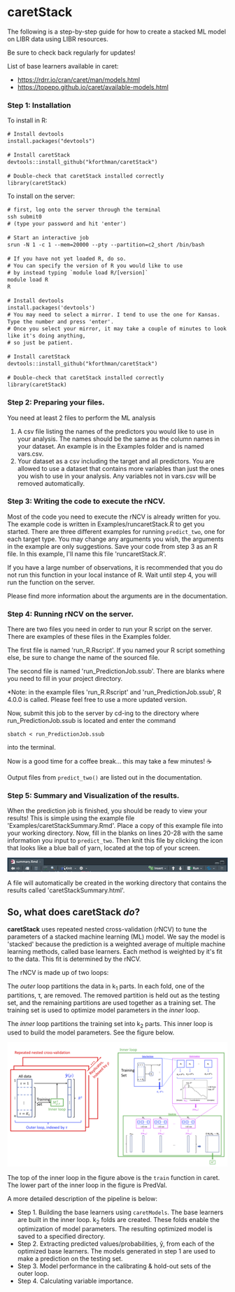 # caretStack
The following is a step-by-step guide for how to create a stacked ML model on LIBR data using LIBR resources.

Be sure to check back regularly for updates!

List of base learners available in caret:
* https://rdrr.io/cran/caret/man/models.html
* https://topepo.github.io/caret/available-models.html

### Step 1: Installation
To install in R:

```
# Install devtools
install.packages("devtools")

# Install caretStack
devtools::install_github("kforthman/caretStack")

# Double-check that caretStack installed correctly
library(caretStack)
```

To install on the server:

```
# first, log onto the server through the terminal
ssh submit0
# (type your password and hit 'enter')

# Start an interactive job
srun -N 1 -c 1 --mem=20000 --pty --partition=c2_short /bin/bash

# If you have not yet loaded R, do so.
# You can specify the version of R you would like to use
# by instead typing `module load R/[version]`
module load R
R

# Install devtools
install.packages('devtools')
# You may need to select a mirror. I tend to use the one for Kansas. Type the number and press 'enter'.
# Once you select your mirror, it may take a couple of minutes to look like it's doing anything,
# so just be patient.

# Install caretStack
devtools::install_github("kforthman/caretStack")

# Double-check that caretStack installed correctly
library(caretStack)
```

### Step 2: Preparing your files.
You need at least 2 files to perform the ML analysis

1. A csv file listing the names of the predictors you would like to use in your analysis. The names should be the same as the column names in your dataset. An example is in the Examples folder and is named vars.csv.
2. Your dataset as a csv including the target and all predictors. You are allowed to use a dataset that contains more variables than just the ones you wish to use in your analysis. Any variables not in vars.csv will be removed automatically.

### Step 3: Writing the code to execute the rNCV.
Most of the code you need to execute the rNCV is already written for you. The example code is written in Examples/runcaretStack.R to get you started. There are three different examples for running `predict_two`, one for each target type. You may change any arguments you wish, the arguments in the example are only suggestions. Save your code from step 3 as an R file. In this example, I'll name this file 'runcaretStack.R'.

If you have a large number of observations, it is recommended that you do not run this function in your local instance of R. Wait until step 4, you will run the function on the server. 

Please find more information about the arguments are in the documentation. 

### Step 4: Running rNCV on the server.
There are two files you need in order to run your R script on the server. There are examples of these files in the Examples folder.

The first file is named 'run_R.Rscript'. If you named your R script something else, be sure to change the name of the sourced file.

The second file is named 'run_PredictionJob.ssub'. There are blanks where you need to fill in your project directory.

*Note: in the example files 'run_R.Rscript' and 'run_PredictionJob.ssub', R 4.0.0 is called. Please feel free to use a more updated version.

Now, submit this job to the server by cd-ing to the directory where run_PredictionJob.ssub is located and enter the command

```
sbatch < run_PredictionJob.ssub
```

into the terminal.

Now is a good time for a coffee break... this may take a few minutes! ☕️

Output files from `predict_two()` are listed out in the documentation.

### Step 5: Summary and Visualization of the results.
When the prediction job is finished, you should be ready to view your results! This is simple using the example file 'Examples/caretStackSummary.Rmd'.
Place a copy of this example file into your working directory. Now, fill in the blanks on lines 20-28 with the same information you input to `predict_two`. Then knit this file by clicking the icon that looks like a blue ball of yarn, located at the top of your screen.

![Knit Icon](/Images/knit.png)

A file will automatically be created in the working directory that contains the results called 'caretStackSummary.html'.

## So, what does caretStack *do*?
**caretStack** uses repeated nested cross-validation (rNCV) to tune the parameters of a stacked machine learning (ML) model. We say the model is 'stacked' because the prediction is a weighted average of multiple machine learning methods, called base learners. Each method is weighted by it's fit to the data. This fit is determined by the rNCV.

The rNCV is made up of two loops: 

The *outer* loop partitions the data in k<sub>1</sub> parts. In each fold, one of the partitions, τ, are removed. The removed partition is held out as the testing set, and the remaining partitions are used together as a training set. The training set is used to optimize model parameters in the *inner* loop. 

The *inner* loop partitions the training set into k<sub>2</sub> parts. This inner loop is used to build the model parameters. See the figure below.

![RNCV Flowchart](/Images/RNCVflowchart.png)

The top of the inner loop in the figure above is the `train` function in caret. The lower part of the inner loop in the figure is PredVal.

A more detailed description of the pipeline is below:
* Step 1. Building the base learners using `caretModels`. The base learners are built in the inner loop. k<sub>2</sub> folds are created. These folds enable the optimization of model parameters. The resulting optimized model is saved to a specified directory.
* Step 2. Extracting predicted values/probabilities, ŷ, from each of the optimized base learners. The models generated in step 1 are used to make a prediction on the testing set.
* Step 3. Model performance in the calibrating & hold-out sets of the outer loop.
* Step 4. Calculating variable importance.
